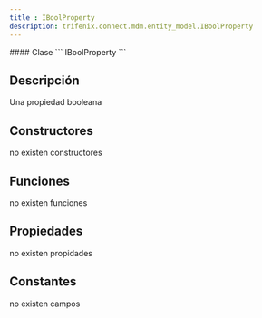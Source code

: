 ```yaml
---
title : IBoolProperty
description: trifenix.connect.mdm.entity_model.IBoolProperty
---
```




<CodeBlock slots = 'heading, code' repeat = '1' languages = 'C#' />
#### Clase
```
IBoolProperty
```

## Descripción
Una propiedad booleana
## Constructores

no existen constructores


## Funciones

no existen funciones

## Propiedades

no existen propidades

## Constantes
no existen campos

